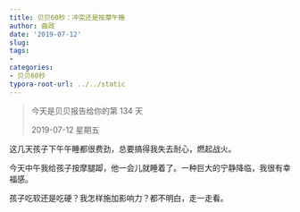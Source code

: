 ```yaml
---
title: 贝贝60秒：冲突还是按摩午睡
author: 曲政
date: '2019-07-12'
slug: 
tags:
- 
categories:
- 贝贝60秒
typora-root-url: ../../static
---
```


>   今天是贝贝报告给你的第 134 天
>
>   2019-07-12 星期五

这几天孩子下午午睡都很费劲，总要搞得我失去耐心，燃起战火。

今天中午我给孩子按摩腿踋，他一会儿就睡着了。一种巨大的宁静降临，我很有幸福感。

孩子吃软还是吃硬？我怎样施加影响力？都不明白，走一走看。
